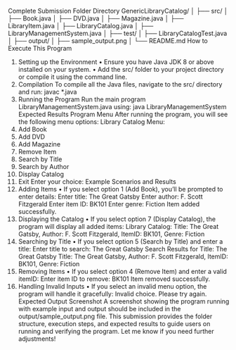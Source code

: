 Complete Submission
Folder Directory
GenericLibraryCatalog/
│
├── src/
│   ├── Book.java
│   ├── DVD.java
│   ├── Magazine.java
│   ├── LibraryItem.java
│   ├── LibraryCatalog.java
│   ├── LibraryManagementSystem.java
│
├── test/
│   ├── LibraryCatalogTest.java
│
├── output/
│   ├── sample_output.png
│
└── README.md
How to Execute This Program
1. Setting up the Environment
	•	Ensure you have Java JDK 8 or above installed on your system.
	•	Add the src/ folder to your project directory or compile it using the command line.
2. Compilation
To compile all the Java files, navigate to the src/ directory and run:
javac *.java
3. Running the Program
Run the main program LibraryManagementSystem.java using:
java LibraryManagementSystem
Expected Results
Program Menu
After running the program, you will see the following menu options:
Library Catalog Menu:
1. Add Book
2. Add DVD
3. Add Magazine
4. Remove Item
5. Search by Title
6. Search by Author
7. Display Catalog
8. Exit
Enter your choice:
Example Scenarios and Results
1. Adding Items
	•	If you select option 1 (Add Book), you’ll be prompted to enter details:
Enter title: The Great Gatsby
Enter author: F. Scott Fitzgerald
Enter item ID: BK101
Enter genre: Fiction
Item added successfully.
2. Displaying the Catalog
	•	If you select option 7 (Display Catalog), the program will display all added items:
Library Catalog:
Title: The Great Gatsby, Author: F. Scott Fitzgerald, ItemID: BK101, Genre: Fiction
3. Searching by Title
	•	If you select option 5 (Search by Title) and enter a title:
Enter title to search: The Great Gatsby
Search Results for Title: The Great Gatsby
Title: The Great Gatsby, Author: F. Scott Fitzgerald, ItemID: BK101, Genre: Fiction
4. Removing Items
	•	If you select option 4 (Remove Item) and enter a valid itemID:
Enter item ID to remove: BK101
Item removed successfully.
5. Handling Invalid Inputs
	•	If you select an invalid menu option, the program will handle it gracefully:
Invalid choice. Please try again.
Expected Output Screenshot
A screenshot showing the program running with example input and output should be included in the output/sample_output.png file.
This submission provides the folder structure, execution steps, and expected results to guide users on running and verifying the program. Let me know if you need further adjustments!
